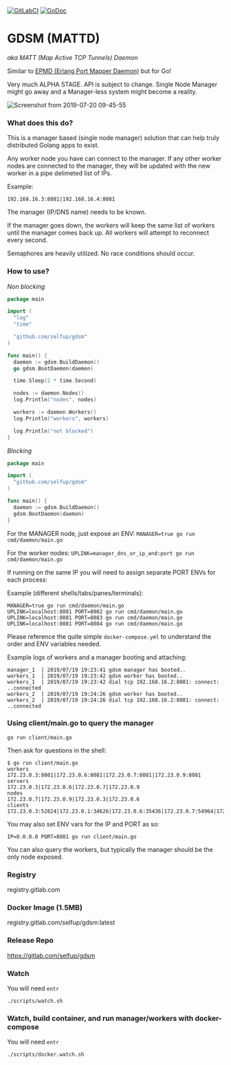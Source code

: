 [![GitLabCI](https://gitlab.com/selfup/gdsm/badges/master/pipeline.svg)](https://gitlab.com/selfup/gdsm/pipelines)
[![GoDoc](https://godoc.org/github.com/selfup/gdsm?status.svg)](https://godoc.org/github.com/selfup/gdsm)

# GDSM (MATTD)

_aka MATT (Map Active TCP Tunnels) Daemon_

Similar to [EPMD (Erlang Port Mapper Daemon)](http://erlang.org/doc/man/epmd.html) but for Go!

Very much ALPHA STAGE. API is subject to change. Single Node Manager might go away and a Manager-less system might become a reality.

![Screenshot from 2019-07-20 09-45-55](https://user-images.githubusercontent.com/9837366/61580072-38d7d100-aad3-11e9-93a7-04e5ec4c7e27.png)

### What does this do?

This is a manager based (single node manager) solution that can help truly distributed Golang apps to exist.

Any worker node you have can connect to the manager. If any other worker nodes are connected to the manager, they will be updated with the new worker in a pipe delimeted list of IPs.

Example:

```
192.168.16.3:8081|192.168.16.4:8081
```

The manager (IP/DNS name) needs to be known.

If the manager goes down, the workers will keep the same list of workers until the manager comes back up. All workers will attempt to reconnect every second.

Semaphores are heavily utilized. No race conditions should occur.

### How to use?

_Non blocking_

```go
package main

import (
  "log"
  "time"

  "github.com/selfup/gdsm"
)

func main() {
  daemon := gdsm.BuildDaemon()
  go gdsm.BootDaemon(daemon)

  time.Sleep(2 * time.Second)

  nodes := daemon.Nodes()
  log.Println("nodes", nodes)

  workers := daemon.Workers()
  log.Println("workers", workers)

  log.Println("not blocked")
}
```

_Blocking_

```go
package main

import (
  "github.com/selfup/gdsm"
)

func main() {
  daemon := gdsm.BuildDaemon()
  gdsm.BootDaemon(daemon)
}
```

For the MANAGER node, just expose an ENV: `MANAGER=true go run cmd/daemon/main.go`

For the worker nodes: `UPLINK=manager_dns_or_ip_and:port go run cmd/daemon/main.go`

If running on the same IP you will need to assign separate PORT ENVs for each process:

Example (different shells/tabs/panes/terminals):

```
MANAGER=true go run cmd/daemon/main.go
UPLINK=localhost:8081 PORT=8082 go run cmd/daemon/main.go
UPLINK=localhost:8081 PORT=8083 go run cmd/daemon/main.go
UPLINK=localhost:8081 PORT=8084 go run cmd/daemon/main.go
```

Please reference the quite simple `docker-compose.yml` to understand the order and ENV variables needed.

Example logs of workers and a manager booting and attaching:

```
manager_1  | 2019/07/19 19:23:41 gdsm manager has booted..
workers_1  | 2019/07/19 19:23:42 gdsm worker has booted..
workers_1  | 2019/07/19 19:23:42 dial tcp 192.168.16.2:8081: connect: ..connected
workers_2  | 2019/07/19 19:24:26 gdsm worker has booted..
workers_2  | 2019/07/19 19:24:26 dial tcp 192.168.16.2:8081: connect: ..connected
```

### Using client/main.go to query the manager

`go run client/main.go`

Then ask for questions in the shell:

```
$ go run client/main.go
workers
172.23.0.3:8081|172.23.0.6:8081|172.23.0.7:8081|172.23.0.9:8081
servers
172.23.0.3|172.23.0.6|172.23.0.7|172.23.0.9
nodes
172.23.0.7|172.23.0.9|172.23.0.3|172.23.0.6
clients
172.23.0.3:52824|172.23.0.1:34626|172.23.0.6:35436|172.23.0.7:54964|172.23.0.9:51984
```

You may also set ENV vars for the IP and PORT as so:

`IP=0.0.0.0 PORT=8081 go run client/main.go`

You can also query the workers, but typically the manager should be the only node exposed.

### Registry

registry.gitlab.com

### Docker Image (1.5MB)

registry.gitlab.com/selfup/gdsm:latest

### Release Repo

https://gitlab.com/selfup/gdsm

### Watch

You will need `entr`

`./scripts/watch.sh`

### Watch, build container, and run manager/workers with docker-compose

You will need `entr`

`./scripts/docker.watch.sh`

